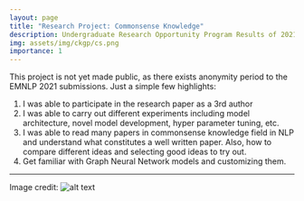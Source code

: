 ```yaml
---
layout: page
title: "Research Project: Commonsense Knowledge"
description: Undergraduate Research Opportunity Program Results of 2021 ~ onwards
img: assets/img/ckgp/cs.png
importance: 1
---
```

This project is not yet made public, as there exists anonymity period to the
EMNLP 2021 submissions. Just a simple few highlights:

1. I was able to participate in the research paper as a 3rd author
2. I was able to carry out different experiments including model architecture,
   novel model development, hyper parameter tuning, etc.
3. I was able to read many papers in commonsense knowledge field in NLP and
   understand what constitutes a well written paper. Also, how to compare different
   ideas and selecting good ideas to try out.
4. Get familiar with Graph Neural Network models and customizing them.


***

Image credit: ![alt text](https://oldmanmackie.wordpress.com/2014/10/12/shattering-some-common-sense-positions-on-youth-unemployment/)